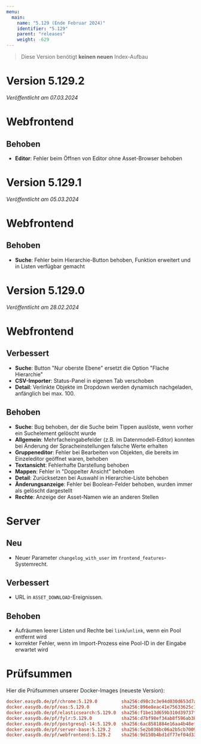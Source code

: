 ```yaml
---
menu:
  main:
    name: "5.129 (Ende Februar 2024)"
    identifier: "5.129"
    parent: "releases"
    weight: -629
---
```


> Diese Version benötigt **keinen neuen** Index-Aufbau

# Version 5.129.2

*Veröffentlicht am 07.03.2024*

# Webfrontend

## Behoben

* **Editor**: Fehler beim Öffnen von Editor ohne Asset-Browser behoben

# Version 5.129.1

*Veröffentlicht am 05.03.2024*

# Webfrontend

## Behoben

* **Suche**: Fehler beim Hierarchie-Button behoben, Funktion erweitert und in Listen verfügbar gemacht

# Version 5.129.0

*Veröffentlicht am 28.02.2024*

# Webfrontend

## Verbessert

* **Suche**: Button "Nur oberste Ebene" ersetzt die Option "Flache Hierarchie"
* **CSV-Importer**: Status-Panel in eigenen Tab verschoben
* **Detail**: Verlinkte Objekte im Dropdown werden dynamisch nachgeladen, anfänglich bei max. 100.

## Behoben

* **Suche**: Bug behoben, der die Suche beim Tippen auslöste, wenn vorher ein Suchelement gelöscht wurde
* **Allgemein**: Mehrfacheingabefelder (z.B. im Datenmodell-Editor) konnten bei Änderung der Spracheinstellungen falsche Werte erhalten
* **Gruppeneditor**: Fehler bei Bearbeiten von Objekten, die bereits im Einzeleditor geöffnet waren, behoben
* **Textansicht**: Fehlerhafte Darstellung behoben
* **Mappen**: Fehler in "Doppelter Ansicht" behoben
* **Detail**: Zurücksetzen bei Auswahl in Hierarchie-Liste behoben
* **Änderungsanzeige**: Fehler bei Boolean-Felder behoben, wurden immer als gelöscht dargestellt
* **Rechte**: Anzeige der Asset-Namen wie an anderen Stellen

# Server

## Neu

* Neuer Parameter `changelog_with_user` im `frontend_features`-Systemrecht.

## Verbessert

* URL in `ASSET_DOWNLOAD`-Ereignissen.

## Behoben

* Aufräumen leerer Listen und Rechte bei `link`/`unlink`, wenn ein Pool entfernt wird
* korrekter Fehler, wenn im Import-Prozess eine Pool-ID in der Eingabe erwartet wird

# Prüfsummen

Hier die Prüfsummen unserer Docker-Images (neueste Version):

```ini
docker.easydb.de/pf/chrome:5.129.0         sha256:d98c3c3e94d030d653d7a423565fe44484e1857a4f6a85e58b9730cd31c8b92c
docker.easydb.de/pf/eas:5.129.0            sha256:896e8eac41e75633625c1e1fe5fc5fe9183c09f8b097a46b253ccb47d2e2bf8c
docker.easydb.de/pf/elasticsearch:5.129.0  sha256:f1be13d659b310d39737f42a0d83c1b7284333f58a01731cf773906bca819a6e
docker.easydb.de/pf/fylr:5.129.0           sha256:d7bf98ef34ab8f596ab38221e2a01c2e4d0b732068e2ec7b09d527f512961722
docker.easydb.de/pf/postgresql-14:5.129.0  sha256:6ac8581884e16aa4b48ef9af07e050da0eb7e256409e9aa5c96aaac154093db4
docker.easydb.de/pf/server-base:5.129.2    sha256:5e2b036bc06a2b5cb7009a2d830a19e60496a20c88940ba50a7fc157f9c877b8
docker.easydb.de/pf/webfrontend:5.129.2    sha256:9d150b4bd1df77ef04d33178761ffbb429248117ae03a908c2a50a9006be4831
```

